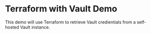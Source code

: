 # Terraform with Vault Demo

This demo will use Terraform to retrieve Vault credientials from a self-hosted Vault instance.

